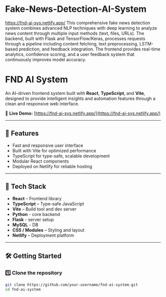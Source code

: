 # Fake-News-Detection-AI-System
https://fnd-ai-sys.netlify.app/
This comprehensive fake news detection system combines advanced NLP techniques with deep learning to analyze news content through multiple input methods (text, files, URLs). The backend, built with Flask and TensorFlow/Keras, processes requests through a pipeline including content fetching, text preprocessing, LSTM-based prediction, and feedback integration. The frontend provides real-time analytics, confidence scoring, and a user feedback system that continuously improves model accuracy.
# FND AI System

An AI-driven frontend system built with **React**, **TypeScript**, and **Vite**, designed to provide intelligent insights and automation features through a clean and responsive web interface.

🔗 **Live Demo:** [https://fnd-ai-sys.netlify.app/](https://fnd-ai-sys.netlify.app/)

---

## 🚀 Features

- Fast and responsive user interface  
- Built with Vite for optimized performance  
- TypeScript for type-safe, scalable development  
- Modular React components  
- Deployed on Netlify for reliable hosting  

---

## 🧰 Tech Stack

- **React** – Frontend library  
- **TypeScript** – Type-safe JavaScript  
- **Vite** – Build tool and dev server
- **Python** - core backend
- **Flask** - server setup
- **MySQL** - DB 
- **CSS / Modules** – Styling and layout  
- **Netlify** – Deployment platform  

---

## 🛠️ Getting Started

### 1️⃣ Clone the repository
```bash
git clone https://github.com/your-username/fnd-ai-system.git
cd fnd-ai-system
